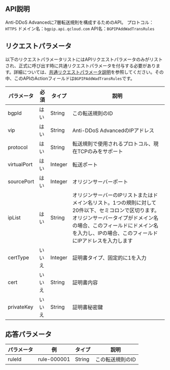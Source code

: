 

## API説明
Anti-DDoS Advancedに7層転送規則を構成するためのAPI。 
プロトコル：`HTTPS`
ドメイン名：`bgpip.api.qcloud.com`
API名：`BGPIPAddWadTransRules`

## リクエストパラメータ
以下のリクエストパラメータリストにはAPIリクエストパラメータのみがリストされ、正式に呼び出す時に共通リクエストパラメータを付与する必要があります。詳細については、[共通リクエストパラメータ説明](https://cloud.tencent.com/document/product/1014/31224)を参照してください。その中、このAPIのActionフィールドは`BGPIPAddWadTransRules`です。

| パラメータ | 必須 | タイプ | 説明 |
|---------|---------|---------|---------|
| bgpId | はい | String | この転送規則のID |
| vip | はい | String | Anti-DDoS AdvancedのIPアドレス |
| protocol | はい | String | 転送規則で使用されるプロトコル、現在TCPのみをサポート |
| virtualPort | はい | Integer | 転送ポート |
| sourcePort | はい | Integer | オリジンサーバーポート |
| ipList | はい | String | オリジンサーバーのIPリストまたはドメイン名リスト。1つの規則に対して20件以下、セミコロンで区切ります。オリジンサーバータイプがドメイン名の場合、このフィールドにドメイン名を入力し、IPの場合、このフィールドにIPアドレスを入力します |
| certType | いいえ | Integer | 証明書タイプ、固定的に1を入力  |
| cert | いいえ | String | 証明書内容 |
| privateKey | いいえ | String | 証明書秘密鍵 |

## 応答パラメータ
| パラメータ | 例 | タイプ |	説明 |
|---------|---------|---------|---------|
| ruleId | rule-000001 | String | この転送規則のID |

